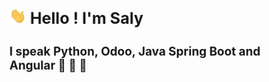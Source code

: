 # <img src="https://github.com/gabriel-TheCode/gabriel-TheCode/blob/master/gifs/Hi.gif" width="30px">  Hello ! I'm Saly 

## I speak Python, Odoo, Java Spring Boot and Angular :triumph: :triumph: :muscle:

 
<!--
**elmaroufa/elmaroufa** is a ✨ _special_ ✨ repository because its `README.md` (this file) appears on your GitHub profile.

Here are some ideas to get you started:

- 🔭 I’m currently working on ...
- 🌱 I’m currently learning ...
- 👯 I’m looking to collaborate on ...
- 🤔 I’m looking for help with ...
- 💬 Ask me about ...
- 📫 How to reach me: ...
- 😄 Pronouns: ...
- ⚡ Fun fact: ...
-->
